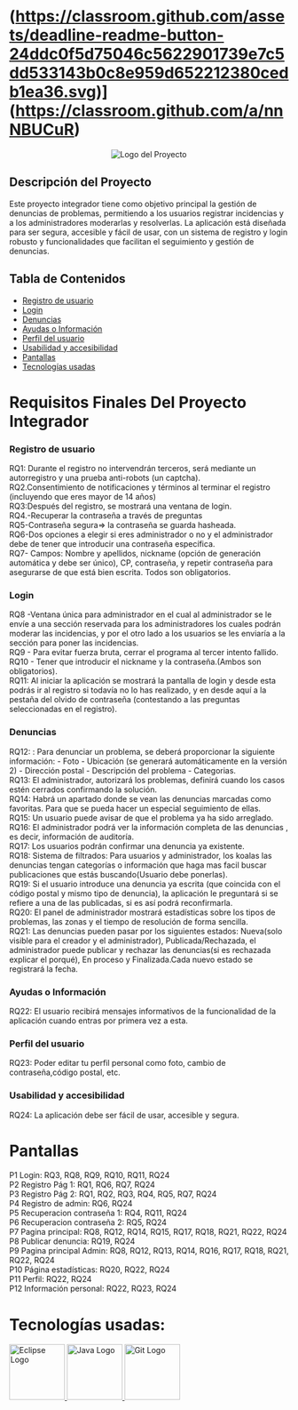 (https://classroom.github.com/assets/deadline-readme-button-24ddc0f5d75046c5622901739e7c5dd533143b0c8e959d652212380cedb1ea36.svg)](https://classroom.github.com/a/nnNBUCuR)
=======
<p align="center">
  <img src="src/logo_peque.png" alt="Logo del Proyecto">
</p>

## Descripción del Proyecto

Este proyecto integrador tiene como objetivo principal la gestión de denuncias de problemas, permitiendo a los usuarios registrar incidencias y a los administradores moderarlas y resolverlas. La aplicación está diseñada para ser segura, accesible y fácil de usar, con un sistema de registro y login robusto y funcionalidades que facilitan el seguimiento y gestión de denuncias.

## Tabla de Contenidos

- [Registro de usuario](#registro-de-usuario)
- [Login](#login)
- [Denuncias](#denuncias)
- [Ayudas o Información](#ayudas-o-información)
- [Perfil del usuario](#perfil-del-usuario)
- [Usabilidad y accesibilidad](#usabilidad-y-accesibilidad)
- [Pantallas](#pantallas)
- [Tecnologías usadas](#tecnologías-usadas)
  
# Requisitos Finales Del Proyecto Integrador 
### Registro de usuario
RQ1: Durante el registro no intervendrán terceros, será mediante un autorregistro y
una prueba anti-robots (un captcha).
<br>
RQ2.Consentimiento de notificaciones y términos al terminar el registro (incluyendo
que eres mayor de 14 años)
<br>
RQ3:Después del registro, se mostrará una ventana de login.
<br>
RQ4.-Recuperar la contraseña a través de preguntas
<br>
RQ5-Contraseña segura=> la contraseña se guarda hasheada.
<br>
RQ6-Dos opciones a elegir si eres administrador o no y el administrador debe de
tener que introducir una contraseña específica.
<br>
RQ7- Campos: Nombre y apellidos, nickname (opción de generación automática y
debe ser único), CP, contraseña, y repetir contraseña para asegurarse de que está
bien escrita. Todos son obligatorios.

### Login
RQ8 -Ventana única para administrador en el cual al administrador se le envíe a una
sección reservada para los administradores los cuales podrán moderar las
incidencias, y por el otro lado a los usuarios se les enviaría a la sección para poner
las incidencias.
<br>
RQ9 - Para evitar fuerza bruta, cerrar el programa al tercer intento fallido.
<br>
RQ10 - Tener que introducir el nickname y la contraseña.(Ambos son obligatorios).
<br>
RQ11: Al iniciar la aplicación se mostrará la pantalla de login y desde esta podrás ir
al registro si todavía no lo has realizado, y en desde aquí a la pestaña del olvido de
contraseña (contestando a las preguntas seleccionadas en el registro).

### Denuncias
RQ12: : Para denunciar un problema, se deberá proporcionar la siguiente información: -
Foto - Ubicación (se generará automáticamente en la versión 2) - Dirección postal -
Descripción del problema - Categorias.
<br>
RQ13: El administrador, autorizará los problemas, definirá cuando los casos estén cerrados
confirmando la solución.
<br>
RQ14: Habrá un apartado donde se vean las denuncias marcadas como favoritas. Para que
se pueda hacer un especial seguimiento de ellas.
<br>
RQ15: Un usuario puede avisar de que el problema ya ha sido arreglado.
<br>
RQ16: El administrador podrá ver la información completa de las denuncias , es decir,
información de auditoría.
<br>
RQ17: Los usuarios podrán confirmar una denuncia ya existente.
<br>
RQ18: Sistema de filtrados: Para usuarios y administrador, los koalas las denuncias
tengan categorías o información que haga mas facil buscar publicaciones que estás
buscando(Usuario debe ponerlas).
<br>
RQ19: Si el usuario introduce una denuncia ya escrita (que coincida con el código
postal y mismo tipo de denuncia), la aplicación le preguntará si se refiere a una de
las publicadas, si es así podrá reconfirmarla.
<br>
RQ20: El panel de administrador mostrará estadísticas sobre los tipos de
problemas, las zonas y el tiempo de resolución de forma sencilla.
<br>
RQ21: Las denuncias pueden pasar por los siguientes estados: Nueva(solo visible
para el creador y el administrador), Publicada/Rechazada, el administrador puede
publicar y rechazar las denuncias(si es rechazada explicar el porqué), En proceso y
Finalizada.Cada nuevo estado se registrará la fecha.

### Ayudas o Información
RQ22: El usuario recibirá mensajes informativos de la funcionalidad de la aplicación
cuando entras por primera vez a esta.

### Perfil del usuario
RQ23: Poder editar tu perfil personal como foto, cambio de contraseña,código
postal, etc.

### Usabilidad y accesibilidad
RQ24: La aplicación debe ser fácil de usar, accesible y segura.

# Pantallas
P1  Login: RQ3, RQ8, RQ9, RQ10, RQ11, RQ24
<br>
P2  Registro Pág 1: RQ1, RQ6, RQ7, RQ24
<br>
P3  Registro Pág 2: RQ1, RQ2, RQ3, RQ4, RQ5, RQ7, RQ24
<br>
P4  Registro de admin: RQ6, RQ24
<br>
P5  Recuperacion contraseña 1: RQ4, RQ11, RQ24
<br>
P6  Recuperacion contraseña 2: RQ5, RQ24
<br>
P7  Pagina principal: RQ8, RQ12, RQ14, RQ15, RQ17, RQ18, RQ21, RQ22, RQ24
<br>
P8  Publicar denuncia:  RQ19, RQ24
<br>
P9  Pagina principal Admin: RQ8, RQ12, RQ13, RQ14, RQ16, RQ17, RQ18, RQ21, RQ22, RQ24
<br>
P10 Página estadísticas: RQ20, RQ22, RQ24
<br>
P11 Perfil: RQ22, RQ24
<br>
P12 Información personal: RQ22, RQ23, RQ24

# Tecnologías usadas: 
<p>
  <a href="https://www.eclipse.org" target="_blank">
    <img src="https://upload.wikimedia.org/wikipedia/commons/d/d0/Eclipse-Luna-Logo.svg" alt="Eclipse Logo" title="Eclipse" width="100" height="100">
  </a>
  <a href="https://www.java.com" target="_blank">
    <img src="https://upload.wikimedia.org/wikipedia/en/3/30/Java_programming_language_logo.svg" alt="Java Logo" title="Java" width="100" height="100">
  </a>
  <a href="https://git-scm.com" target="_blank">
    <img src="https://upload.wikimedia.org/wikipedia/commons/e/e0/Git-logo.svg" alt="Git Logo" title="Git" width="100" height="100">
  </a>
</p>

